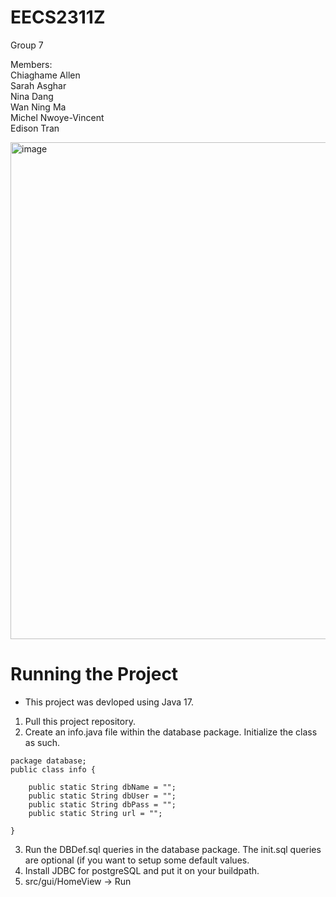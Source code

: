 # EECS2311Z
Group 7  

Members:  
Chiaghame Allen  
Sarah Asghar   
Nina Dang    
Wan Ning Ma   
Michel Nwoye-Vincent    
Edison Tran  

<img width="795" alt="image" src="https://github.com/EECS2311/EECS2311/assets/97976216/14fefb87-ecda-4a02-b759-90d9a0807c2c">


# Running the Project
- This project was devloped using Java 17.
1. Pull this project repository.
2. Create an info.java file within the database package.
Initialize the class as such.
```
package database;
public class info {

	public static String dbName = "";
	public static String dbUser = "";
	public static String dbPass = "";
	public static String url = "";

}
```
3. Run the DBDef.sql queries in the database package. The init.sql queries are optional (if you want to setup some default values.
4. Install JDBC for postgreSQL and put it on your buildpath.
5. src/gui/HomeView -> Run
